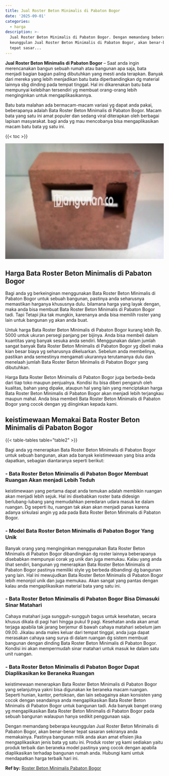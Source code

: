 ```yaml
---
title: Jual Roster Beton Minimalis di Pabaton Bogor
date: '2025-09-01'
categories:
  - harga
description: >-
  Jual Roster Beton Minimalis di Pabaton Bogor. Dengan memandang beberapa
  keunggulan Jual Roster Beton Minimalis di Pabaton Bogor, akan benar-benar
  tepat sasar...
---
```


**Jual Roster Beton Minimalis di Pabaton Bogor** – Saat anda ingin merencanakan bangun sebuah rumah atau bangunan apa saja, bata menjadi bagian bagian paling dibutuhkan yang mesti anda terapkan. Banyak dari mereka yang lebih menjadikan batu bata diperbandingkan dg material lainnya sbg dinding pada tempat tinggal. Hal ini dikarenakan batu bata mempunyai kelebihan tersendiri yg membuat orang-orang lebih menginginkan untuk mengaplikasikannya.

Batu bata malahan ada bermacam-macam variasi yg dapat anda pakai, beberapanya adalah Bata Roster Beton Minimalis di Pabaton Bogor. Macam bata yang satu ini amat populer dan sedang viral diterapkan oleh berbagai lapisan masyarakat. bagi anda yg mau mencobanya bisa mengaplikasikan macam batu bata yg satu ini.

{{< toc >}}

![Jual Roster Beton Minimalis di Pabaton Bogor](/images/bata-roster-minimalis-32.png)

## Harga Bata Roster Beton Minimalis di Pabaton Bogor

Bagi anda yg berkeinginan menggunakan Bata Roster Beton Minimalis di Pabaton Bogor untuk sebuah bangunan, pastinya anda seharusnya memastikan harganya khususnya dulu. bilamana harga yang layak dengan, maka anda bisa membuat Bata Roster Beton Minimalis di Pabaton Bogor tadi. Tapi Tetapi jika tak mungkin, karenanya anda bisa memilih roster yang lain untuk bangunan yg akan anda buat.

Untuk harga Bata Roster Beton Minimalis di Pabaton Bogor kurang lebih Rp. 5000 untuk ukuran persegi panjang per bijinya. Anda bisa membeli dalam kuantitas yang banyak sesuka anda sendiri. Menggunakan dalam jumlah sangat banyak Bata Roster Beton Minimalis di Pabaton Bogor yg dibeli maka kian besar biaya yg seharusnya dikeluarkan. Sebelum anda membelinya, pastikan anda semestinya mengamati ukurannya terutamanya dulu dan menelaah jumlah Bata Roster Beton Minimalis di Pabaton Bogor yang dibutuhkan.

Harga Bata Roster Beton Minimalis di Pabaton Bogor juga berbeda-beda dari tiap toko maupun penjualnya. Kondisi itu bisa diberi pengaruh oleh kualitas, bahan yang dipake, ataupun hal yang lain yang menciptakan harga Bata Roster Beton Minimalis di Pabaton Bogor akan menjadi lebih terjangkau maupun mahal. Anda bisa membeli Bata Roster Beton Minimalis di Pabaton Bogor yang cocok dengan yg diinginkan kepada kami.

## keistimewaan Memakai Bata Roster Beton Minimalis di Pabaton Bogor

{{< table-tables table="table2" >}}

Bagi anda yg menerapkan Bata Roster Beton Minimalis di Pabaton Bogor untuk sebuah bangunan, akan ada banyak keistimewaan yang bisa anda dapatkan, sebagian diantaranya seperti berikut:

### \- Bata Roster Beton Minimalis di Pabaton Bogor Membuat Ruangan Akan menjadi Lebih Teduh

keistimewaan yang pertama dapat anda temukan adalah membikin ruangan akan menjadi lebih sejuk. Hal ini disebabkan roster bata didesign berlubang-lubang yang memudahkan peredaran udara masuk ke dalam ruangan. Dg seperti itu, ruangan tak akan akan menjadi panas karena adanya sirkulasi angin yg ada pada Bata Roster Beton Minimalis di Pabaton Bogor.

### \- Model Bata Roster Beton Minimalis di Pabaton Bogor Yang Unik

Banyak orang yang menginginkan menggunakan Bata Roster Beton Minimalis di Pabaton Bogor dibandingkan dg roster lainnya beberapanya disebabkan mempunyai corak yg unik dan juga memukau. Kalau yang anda lihat sendiri, bangunan yg menerapkan Bata Roster Beton Minimalis di Pabaton Bogor pastinya memiliki style yg berbeda dibandingi dg bangunan yang lain. Hal ini mewujudkan Bata Roster Beton Minimalis di Pabaton Bogor lebih menonjol unik dan juga memukau. Akan sangat yang pantas dengan kalau anda mengaplikasikan material bata yang satu ini.

### \- Bata Roster Beton Minimalis di Pabaton Bogor Bisa Dimasuki Sinar Matahari

Cahaya matahari juga sungguh-sungguh bagus untuk kesehatan, secara khusus dikala di pagi hari hingga pukul 9 pagi. Kesehatan anda akan amat terjaga apabila tak jarang berjemur di bawah cahaya matahari sebelum jam 09.00. Jikalau anda males keluar dari tempat tinggal, anda juga dapat merasakan cahaya sang surya di dalam ruangan dg sistem membuat bangunan dengan dinding Bata Roster Beton Minimalis di Pabaton Bogor. Kondisi ini akan mempermudah sinar matahari untuk masuk ke dalam satu unit ruangan.

### \- Bata Roster Beton Minimalis di Pabaton Bogor Dapat Diaplikasikan ke Beraneka Ruangan

keistimewaan menerapkan Bata Roster Beton Minimalis di Pabaton Bogor yang selanjutnya yakni bisa digunakan ke beraneka macam ruangan. Seperti hunian, kantor, pertokoan, dan lain sebagainya akan konsisten yang cocok dengan seandainya anda mengaplikasikan Bata Roster Beton Minimalis di Pabaton Bogor untuk bangunan tadi. Ada banyak banget orang yg mengaplikasikan Bata Roster Beton Minimalis di Pabaton Bogor pada sebuah bangunan walaupun hanya sedikit penggunaan saja.

Dengan memandang beberapa keunggulan Jual Roster Beton Minimalis di Pabaton Bogor, akan benar-benar tepat sasaran sekiranya anda memakainya. Pastinya bangunan milik anda akan amat efisien jika mengaplikasikan jenis bata yg satu ini. Produk roster yg kami sediakan yaitu produk terbaik dan beraneka model pastinya yang cocok dengan apabila diaplikasikan terhadap bangunan rumah anda. Hubungi kami untuk mendapatkan harga terbaik hari ini.

**Ref by:** [Roster Beton Minimalis Pabaton Bogor](https://id.wikipedia.org/wiki/Roster)
